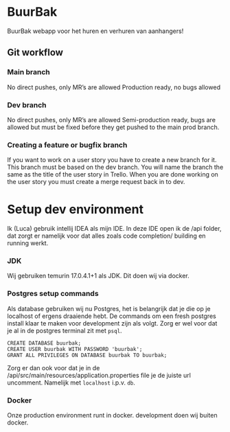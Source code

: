 # BuurBak
BuurBak webapp voor het huren en verhuren van aanhangers!

## Git workflow
### Main branch
No direct pushes, only MR’s are allowed
Production ready, no bugs allowed
### Dev branch
No direct pushes, only MR’s are allowed
Semi-production ready, bugs are allowed but must be fixed before they get pushed to the main prod branch.
### Creating a feature or bugfix branch
If you want to work on a user story you have to create a new branch for it. This branch must be based on the dev branch. You will name the branch the same as the title of the user story in Trello. When you are done working on the user story you must create a merge request back in to dev.


# Setup dev environment

Ik (Luca) gebruik intellij IDEA als mijn IDE. In deze IDE open ik de /api folder, dat zorgt er namelijk voor dat alles zoals code completion/ building en running werkt. 

### JDK

Wij gebruiken temurin 17.0.4.1+1 als JDK. Dit doen wij via docker. 

### Postgres setup commands
Als database gebruiken wij nu Postgres, het is belangrijk dat je die op je localhost of ergens draaiende hebt. De commands om een fresh postgres install klaar te maken voor development zijn als volgt. Zorg er wel voor dat je al in de postgres terminal zit met `psql`.

    CREATE DATABASE buurbak;
    CREATE USER buurbak WITH PASSWORD 'buurbak';
    GRANT ALL PRIVILEGES ON DATABASE buurbak TO buurbak;

Zorg er dan ook voor dat je in de /api/src/main/resources/application.properties file je de juiste url uncomment. Namelijk met `localhost` i.p.v. `db`.

### Docker 

Onze production environment runt in docker. development doen wij buiten docker. 